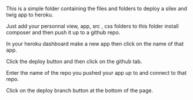 This is a simple folder containing the files and folders to deploy a silex and twig app to heroku.

Just add your personnal view, app, src , css folders to this folder install composer and then push it up to a  github repo.

 In your heroku dashboard make a new app then click on the name of that app.

 Click the deploy button and then click on the github tab.

 Enter the name of the repo you pushed your app up to and connect to that repo.

 Click on the deploy branch button at the bottom of the page. 


